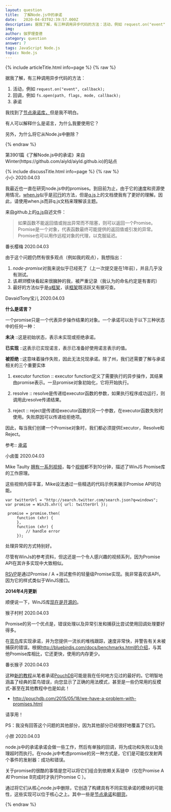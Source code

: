 ```yaml
---
layout: question
title:  了解Node.js中的承诺
date:   2020-04-03T02:39:57.000Z
description: 据我了解，有三种调用异步代码的方法：活动，例如 request.on("event", callback);回调，例如 fs.open(path,...
img: 
author: 伽罗理查德
category: question
answer: 7
tags: JavaScript Node.js
topic: Node.js
---
```

<div class="article-root">
  <div class="article">
    {% include articleTitle.html info=page %}
    {% raw %}
    <div class="article-content"><p><font style="vertical-align: inherit;"><font style="vertical-align: inherit;">据我了解，有三种调用异步代码的方法：</font></font></p>

<ol>
<li><font style="vertical-align: inherit;"><font style="vertical-align: inherit;">活动，例如 </font></font><code>request.on("event", callback);</code></li>
<li><font style="vertical-align: inherit;"><font style="vertical-align: inherit;">回调，例如 </font></font><code>fs.open(path, flags, mode, callback);</code></li>
<li><font style="vertical-align: inherit;"><font style="vertical-align: inherit;">承诺</font></font></li>
</ol>

<p><font style="vertical-align: inherit;"><font style="vertical-align: inherit;">我找到了</font></font><a href="https://github.com/kriszyp/node-promise" rel="nofollow noreferrer"><font style="vertical-align: inherit;"><font style="vertical-align: inherit;">节点承诺库，</font></font></a><font style="vertical-align: inherit;"><font style="vertical-align: inherit;">但是我不明白。</font></font></p>

<p><font style="vertical-align: inherit;"><font style="vertical-align: inherit;">有人可以解释什么是诺言，为什么我要使用它？</font></font></p>

<p><font style="vertical-align: inherit;"><font style="vertical-align: inherit;">另外，为什么将它从Node.js中删除？</font></font></p></div>
    {% endraw %}
  </div>
  <p class="winter_mark">第3901篇《了解Node.js中的承诺》来自Winter(https://github.com/aiyld/aiyld.github.io)的站点</p>
  <div class="discuss-wrapper">
    {% include discussTitle.html info=page %}
    {% raw %}
    <div class="discuss-list">
    <div class="discuss-item">
        <div class="discuss-parent">
          <div class="discuss-meta">
            <span class="discuss-user">小小</span>
            <span class="discuss-time">2020.04.03</span>
          </div>
          <div class="discuss-comment"><p><font style="vertical-align: inherit;"><font style="vertical-align: inherit;">我最近也一直在研究node.js中的promises。</font><font style="vertical-align: inherit;">到目前为止，</font><font style="vertical-align: inherit;">由于它的速度和资源使用情况，</font></font><a href="https://github.com/cujojs/when" rel="nofollow"><font style="vertical-align: inherit;"><font style="vertical-align: inherit;">when.js</font></font></a><font style="vertical-align: inherit;"><font style="vertical-align: inherit;">似乎是</font><a href="https://github.com/cujojs/when" rel="nofollow"><font style="vertical-align: inherit;">可行</font></a><font style="vertical-align: inherit;">的方法，但是</font></font><a href="https://github.com/kriskowal/q/wiki/API-Reference" rel="nofollow"><font style="vertical-align: inherit;"><font style="vertical-align: inherit;">q.js</font></font></a><font style="vertical-align: inherit;"><font style="vertical-align: inherit;">上的文档</font><font style="vertical-align: inherit;">使我有了更好的理解。</font><font style="vertical-align: inherit;">因此，请使用when.js而非q.js文档来理解该主题。</font></font></p>

<p><font style="vertical-align: inherit;"><font style="vertical-align: inherit;">来自</font><font style="vertical-align: inherit;">github上</font><font style="vertical-align: inherit;">的</font></font><a href="https://github.com/kriskowal/q" rel="nofollow"><font style="vertical-align: inherit;"><font style="vertical-align: inherit;">q.js</font></font></a><font style="vertical-align: inherit;"><font style="vertical-align: inherit;">自述文件：</font></font></p>

<blockquote>
  <p><font style="vertical-align: inherit;"><font style="vertical-align: inherit;">如果函数不能返回值或抛出异常而不阻塞，则可以返回一个Promise。</font><font style="vertical-align: inherit;">Promise是一个对象，代表函数最终可能提供的返回值或引发的异常。</font><font style="vertical-align: inherit;">Promise也可以用作远程对象的代理，以克服延迟。</font></font></p>
</blockquote></div>
        </div></div><div class="discuss-item">
        <div class="discuss-parent">
          <div class="discuss-meta">
            <span class="discuss-user">番长樱梅</span>
            <span class="discuss-time">2020.04.03</span>
          </div>
          <div class="discuss-comment"><p><font style="vertical-align: inherit;"><font style="vertical-align: inherit;">由于这个问题仍然有很多观点（例如我的观点），我想指出：</font></font></p>

<ol>
<li><em><font style="vertical-align: inherit;"><font style="vertical-align: inherit;">node-promise</font></font></em><font style="vertical-align: inherit;"><font style="vertical-align: inherit;">对我来说似乎已经死了（上一次提交是在1年前），并且几乎没有测试。</font></font></li>
<li><font style="vertical-align: inherit;"><font style="vertical-align: inherit;">该</font></font><em><font style="vertical-align: inherit;"><font style="vertical-align: inherit;">期货</font></font></em><font style="vertical-align: inherit;"><font style="vertical-align: inherit;">模块看起来很臃肿的我，被严重记录（我认为的命名约定是有害的）</font></font></li>
<li><font style="vertical-align: inherit;"><font style="vertical-align: inherit;">最好的方法似乎是</font></font><a href="https://github.com/kriskowal/q"><font style="vertical-align: inherit;"><font style="vertical-align: inherit;">q框架</font></font></a><font style="vertical-align: inherit;"><font style="vertical-align: inherit;">，该</font><a href="https://github.com/kriskowal/q"><font style="vertical-align: inherit;">框架</font></a><font style="vertical-align: inherit;">既活跃又有据可查。</font></font></li>
</ol></div>
        </div></div><div class="discuss-item">
        <div class="discuss-parent">
          <div class="discuss-meta">
            <span class="discuss-user">DavaidTony宝儿</span>
            <span class="discuss-time">2020.04.03</span>
          </div>
          <div class="discuss-comment"><p><strong><font style="vertical-align: inherit;"><font style="vertical-align: inherit;">什么是诺言？</font></font></strong></p>

<p><font style="vertical-align: inherit;"><font style="vertical-align: inherit;">一个promise只是一个代表异步操作结果的对象。</font><font style="vertical-align: inherit;">一个承诺可以处于以下三种状态中的任何一种：</font></font></p>

<p><strong><font style="vertical-align: inherit;"><font style="vertical-align: inherit;">未决</font></font></strong><font style="vertical-align: inherit;"><font style="vertical-align: inherit;"> ::这是初始状态，表示未实现或拒绝承诺。</font></font></p>

<p><strong><font style="vertical-align: inherit;"><font style="vertical-align: inherit;">已实现</font></font></strong><font style="vertical-align: inherit;"><font style="vertical-align: inherit;"> ::这表示已实现诺言，表示已准备好使用诺言表示的值。</font></font></p>

<p><strong><font style="vertical-align: inherit;"><font style="vertical-align: inherit;">被拒绝</font></font></strong><font style="vertical-align: inherit;"><font style="vertical-align: inherit;"> ::这意味着操作失败，因此无法兑现承诺。</font><font style="vertical-align: inherit;">除了州，我们还需要了解与承诺相关的三个重要实体</font></font></p>

<ol>
<li><p><font style="vertical-align: inherit;"><font style="vertical-align: inherit;">executor function :: executor function定义了需要执行的异步操作，其结果由promise表示。</font><font style="vertical-align: inherit;">一旦promise对象初始化，它将开始执行。</font></font></p></li>
<li><p><font style="vertical-align: inherit;"><font style="vertical-align: inherit;">resolve :: resolve是传递给executor函数的参数，如果执行程序成功运行，则调用此resolve传递结果。</font></font></p></li>
<li><p><font style="vertical-align: inherit;"><font style="vertical-align: inherit;">reject :: reject是传递给executor函数的另一个参数，在executor函数失败时使用。</font><font style="vertical-align: inherit;">失败原因可以传递给拒绝项。</font></font></p></li>
</ol>

<p><font style="vertical-align: inherit;"><font style="vertical-align: inherit;">因此，每当我们创建一个Promise对象时，我们都必须提供Executor，Resolve和Reject。 </font></font></p>

<p><font style="vertical-align: inherit;"><font style="vertical-align: inherit;">参考:: </font></font><a href="https://rishabh.io/misc/promises.html" rel="nofollow noreferrer"><font style="vertical-align: inherit;"><font style="vertical-align: inherit;">承诺</font></font></a></p></div>
        </div></div><div class="discuss-item">
        <div class="discuss-parent">
          <div class="discuss-meta">
            <span class="discuss-user">小卤蛋</span>
            <span class="discuss-time">2020.04.03</span>
          </div>
          <div class="discuss-comment"><p><font style="vertical-align: inherit;"><font style="vertical-align: inherit;">Mike Taulty </font></font><a href="https://mtaulty.com/2012/04/11/m_14269/" rel="nofollow noreferrer"><font style="vertical-align: inherit;"><font style="vertical-align: inherit;">拥有一系列视频</font></font></a><font style="vertical-align: inherit;"><font style="vertical-align: inherit;">，每个</font><a href="https://mtaulty.com/2012/04/11/m_14269/" rel="nofollow noreferrer"><font style="vertical-align: inherit;">视频</font></a><font style="vertical-align: inherit;">都不到10分钟，描述了WinJS Promise库的工作原理。</font></font></p>

<p><font style="vertical-align: inherit;"><font style="vertical-align: inherit;">这些视频内容丰富，Mike设法通过一些精选的代码示例来展示Promise API的功能。</font></font></p>

<pre><code>var twitterUrl = "http://search.twitter.com/search.json?q=windows";<font></font>
var promise = WinJS.xhr({ url: twitterUrl });<font></font>
<font></font>
 promise = promise.then(<font></font>
     function (xhr) {<font></font>
     },<font></font>
     function (xhr) {<font></font>
         // handle error<font></font>
     });<font></font>
</code></pre>

<p><font style="vertical-align: inherit;"><font style="vertical-align: inherit;">处理异常的方式特别好。</font></font></p>

<p><font style="vertical-align: inherit;"><font style="vertical-align: inherit;">尽管有WinJs的参考资料，但这还是一个令人感兴趣的视频系列，因为Promise API在其许多实现中大致相似。</font></font></p>

<p><a href="https://github.com/tildeio/rsvp.js?utm_source=javascriptweekly" rel="nofollow noreferrer"><font style="vertical-align: inherit;"><font style="vertical-align: inherit;">RSVP</font></font></a><font style="vertical-align: inherit;"><font style="vertical-align: inherit;">是通过Promise / A +测试套件的轻量级Promise实现。</font><font style="vertical-align: inherit;">我非常喜欢该API，因为它的样式类似于WinJS接口。</font></font></p>

<p><strong><font style="vertical-align: inherit;"><font style="vertical-align: inherit;">2014年4月更新</font></font></strong></p>

<p><font style="vertical-align: inherit;"><font style="vertical-align: inherit;">顺便说一下，WinJS库</font></font><a href="https://github.com/winjs/winjs" rel="nofollow noreferrer"><font style="vertical-align: inherit;"><font style="vertical-align: inherit;">现在是开源的</font></font></a><font style="vertical-align: inherit;"><font style="vertical-align: inherit;">。</font></font></p></div>
        </div></div><div class="discuss-item">
        <div class="discuss-parent">
          <div class="discuss-meta">
            <span class="discuss-user">猴子村村</span>
            <span class="discuss-time">2020.04.03</span>
          </div>
          <div class="discuss-comment"><p><font style="vertical-align: inherit;"><font style="vertical-align: inherit;">Promise的另一个优点是，错误处理以及异常引发和捕获比尝试使用回调处理要好得多。</font></font></p>

<p><font style="vertical-align: inherit;"><font style="vertical-align: inherit;">在</font></font><a href="https://github.com/petkaantonov/bluebird" rel="nofollow"><font style="vertical-align: inherit;"><font style="vertical-align: inherit;">蓝鸟</font></font></a><font style="vertical-align: inherit;"><font style="vertical-align: inherit;">库实现承诺，并为您提供一流长的堆栈跟踪，速度非常快，并警告有关未被捕获的错误。</font><font style="vertical-align: inherit;">根据</font><a href="http://bluebirdjs.com/docs/benchmarks.html" rel="nofollow"><font style="vertical-align: inherit;">http://bluebirdjs.com/docs/benchmarks.html的介绍</font></a><font style="vertical-align: inherit;">，与其他Promise库相比，它还更快，使用的内存更少。</font></font><a href="http://bluebirdjs.com/docs/benchmarks.html" rel="nofollow"><font style="vertical-align: inherit;"></font></a></p></div>
        </div></div><div class="discuss-item">
        <div class="discuss-parent">
          <div class="discuss-meta">
            <span class="discuss-user">番长猴子</span>
            <span class="discuss-time">2020.04.03</span>
          </div>
          <div class="discuss-comment"><p><font style="vertical-align: inherit;"><font style="vertical-align: inherit;">这种</font></font><a href="http://pouchdb.com/2015/05/18/we-have-a-problem-with-promises.html"><font style="vertical-align: inherit;"><font style="vertical-align: inherit;">新的教程</font></font></a><font style="vertical-align: inherit;"><font style="vertical-align: inherit;">从笔者承诺</font></font><a href="http://pouchdb.com/"><font style="vertical-align: inherit;"><font style="vertical-align: inherit;">PouchDB</font></font></a><font style="vertical-align: inherit;"><font style="vertical-align: inherit;">可能是我在任何地方见过的最好的。</font><font style="vertical-align: inherit;">它明智地涵盖了经典的菜鸟错误，向您显示了正确的用法模式，甚至是一些仍常用的反模式-甚至在其他教程中也是如此！</font></font></p>

<ul>
<li><a href="http://pouchdb.com/2015/05/18/we-have-a-problem-with-promises.html"><font style="vertical-align: inherit;"><font style="vertical-align: inherit;">http://pouchdb.com/2015/05/18/we-have-a-problem-with-promises.html</font></font></a> </li>
</ul>

<p><font style="vertical-align: inherit;"><font style="vertical-align: inherit;">请享用！</font></font></p>

<p><font style="vertical-align: inherit;"><font style="vertical-align: inherit;">PS：我没有回答这个问题的其他部分，因为其他部分已经很好地覆盖了它们。 </font></font></p></div>
        </div></div><div class="discuss-item">
        <div class="discuss-parent">
          <div class="discuss-meta">
            <span class="discuss-user">小胖</span>
            <span class="discuss-time">2020.04.03</span>
          </div>
          <div class="discuss-comment"><p><font style="vertical-align: inherit;"><font style="vertical-align: inherit;">node.js中的承诺承诺会做一些工作，然后有单独的回调，将为成功和失败以及处理超时而执行。</font><font style="vertical-align: inherit;">在node.js中考虑promise的另一种方式是，它们是可能仅发射两个事件的发射器：成功和错误。</font></font></p>

<p><font style="vertical-align: inherit;"><font style="vertical-align: inherit;">关于promise的很酷的事情是您可以将它们组合到依赖关系链中（仅在Promise A </font></font><em><font style="vertical-align: inherit;"><font style="vertical-align: inherit;">和</font></font></em><font style="vertical-align: inherit;"><font style="vertical-align: inherit;"> Promise B完成</font><font style="vertical-align: inherit;">时才执行Promise C </font><font style="vertical-align: inherit;">）。</font></font></p>

<p><font style="vertical-align: inherit;"><font style="vertical-align: inherit;">通过将它们从核心node.js中删除，它创造了构建具有不同实现承诺的模块的可能性，这些实现可以位于核心之上。</font><font style="vertical-align: inherit;">其中一些是</font></font><a href="https://github.com/kriszyp/node-promise" rel="noreferrer"><font style="vertical-align: inherit;"><font style="vertical-align: inherit;">节点承诺</font></font></a><font style="vertical-align: inherit;"><font style="vertical-align: inherit;">和</font></font><a href="https://github.com/coolaj86/futures" rel="noreferrer"><font style="vertical-align: inherit;"><font style="vertical-align: inherit;">期货</font></font></a><font style="vertical-align: inherit;"><font style="vertical-align: inherit;">。</font></font></p></div>
        </div></div>
    </div>
    {% endraw %}
  </div>
<div>
